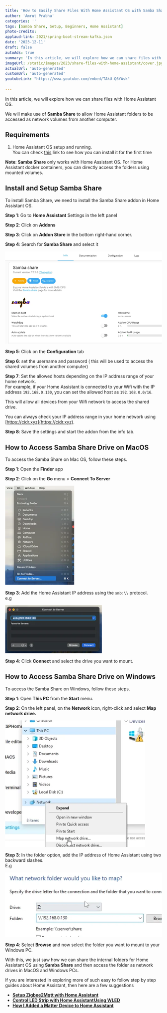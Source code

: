 ```yaml
---
title: 'How to Easily Share Files With Home Assistant OS with Samba Share'
author: 'Amrut Prabhu'
categories: ''
tags: [Samba Share, Setup, Beginners, Home Assistant]
photo-credits:
applaud-link: 2021/spring-boot-stream-kafka.json
date: '2023-12-11'
draft: false
autoAds: true
summary: 'In this article, we will explore how we can share files with Home Assistant OS'
imageUrl: /static/images/2023/share-files-with-home-assistant/cover.jpg
actualUrl: 'auto-generated'
customUrl: 'auto-generated'
youtubeLink: "https://www.youtube.com/embed/TAkU-Q6YAsk"

---
```


In this article, we will explore how we can share files with Home Assistant OS.

We will make use of **Samba Share** to allow Home Assistant folders to be accessed as network volumes from another computer.

<TOCInline toc={props.toc} asDisclosure />  

## Requirements

1.  Home Assistant OS setup and running.  
    You can check [this](https://smarthomecircle.com/how-to-connect-wifi-to-home-assistant-on-startup) link to see how you can install it for the first time

**Note**: **Samba Share** only works with Home Assistant OS. For Home Assistant docker containers, you can directly access the folders using mounted volumes.

## Install and Setup Samba Share

To install Samba Share, we need to install the Samba Share addon in Home Assistant OS.


**Step 1**: Go to **Home Assistant** Settings in the left panel

**Step 2**: Click on **Addons**

**Step 3**: Click on **Addon Store** in the bottom right-hand corner.

**Step 4**: Search for **Samba Share** and select it

![Samba Share](/static/images/2023/share-files-with-home-assistant/samba-share.webp)

**Step 5**: Click on the **Configuration** tab

**Step 6**: set the username and password ( this will be used to access the shared volumes from another computer)

**Step 7**: Set the allowed hosts depending on the IP address range of your home network.  
For example, if your Home Assistant is connected to your Wifi with the IP address `192.168.0.130`, you can set the allowed host as `192.168.0.0/16`.

This will allow all devices from your Wifi network to access the shared drive.

You can always check your IP address range in your home network using [https://cidr.xyz](https://cidr.xyz).

**Step 8**: Save the settings and start the addon from the info tab.

## How to Access Samba Share Drive on MacOS

To access the Samba Share on Mac OS, follow these steps.

**Step 1**: Open the **Finder** app

**Step 2**: Click on the **Go** menu > **Connect To Server**

![macos-connect](/static/images/2023/share-files-with-home-assistant/macos-connect.webp)

  

**Step 3**: Add the Home Assistant IP address using the `smb:\\` protocol.  
e.g

![macos-smb](/static/images/2023/share-files-with-home-assistant/macos-smb.webp)

**Step 4**: Click **Connect** and select the drive you want to mount.  
  

## How to Access Samba Share Drive on Windows

To access the Samba Share on Windows, follow these steps.

**Step 1**: Open **This PC** from the **Start** menu.

**Step 2**: On the left panel, on the **Network** icon, right-click and select **Map network drive.**

![windows-network-map](/static/images/2023/share-files-with-home-assistant/windows-network-map.webp)
  

**Step 3**: In the folder option, add the IP address of Home Assistant using two backward slashes.  
E.g  
  

![windows-mounting](/static/images/2023/share-files-with-home-assistant/windows-mounting.webp)

**Step 4**: Select **Browse** and now select the folder you want to mount to your Windows PC.

With this, we just saw how we can share the internal folders for Home Assistant OS using **Samba Share** and then access the folder as network drives in MacOS and Windows PCs.


If you are interested in exploring more of such easy to follow step by step guides about Home Assistant, then here are a few suggestions

-   [**Setup Zigbee2Mqtt with Home Assistant**](https://smarthomecircle.com/install-zigbee2mqtt-with-home-assistant)
-   [**Control LED Strip with Home Assistant Using WLED**](https://smarthomecircle.com/how-to-connect-led-strip-with-home-assistant-using-wled)
-   [**How I Added a Matter Device to Home Assistant**](https://smarthomecircle.com/add-matter-devices-to-home-assistant)